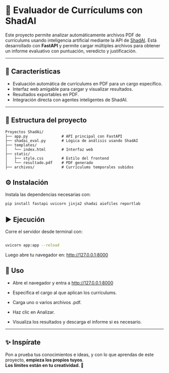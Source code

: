 # 🧠 Evaluador de Currículums con ShadAI

Este proyecto permite analizar automáticamente archivos PDF de currículums usando inteligencia artificial mediante la API de [ShadAI](https://docs.shadai.ai/). Está desarrollado con **FastAPI** y permite cargar múltiples archivos para obtener un informe evaluativo con puntuación, veredicto y justificación.

---

## 🚀 Características

- Evaluación automática de currículums en PDF para un cargo específico.
- Interfaz web amigable para cargar y visualizar resultados.
- Resultados exportables en PDF.
- Integración directa con agentes inteligentes de ShadAI.

---


## 📁 Estructura del proyecto

```text
Proyectos ShadAi/
├── app.py               # API principal con FastAPI
├── shadai_eval.py       # Lógica de análisis usando ShadAI
├── templates/
│   └── index.html       # Interfaz web
├── static/
│   ├── style.css        # Estilo del frontend
│   └── resultado.pdf    # PDF generado
├── archivos/            # Currículums temporales subidos
```
## ⚙️ Instalación

Instala las dependencias necesarias con:

```bash
pip install fastapi uvicorn jinja2 shadai aiofiles reportlab
```

## ▶️ Ejecución
Corre el servidor desde terminal con:

```bash

uvicorn app:app --reload
```
Luego abre tu navegador en:
http://127.0.0.1:8000

## 🧪 Uso
- Abre el navegador y entra a http://127.0.0.1:8000

- Especifica el cargo al que aplican los currículums.

- Carga uno o varios archivos .pdf.

- Haz clic en Analizar.

- Visualiza los resultados y descarga el informe si es necesario.
---

## ✨ Inspírate

Pon a prueba tus conocimientos e ideas, y con lo que aprendas de este proyecto, **empieza los propios tuyos**.  
**Los límites están en tu creatividad. 🚀**
